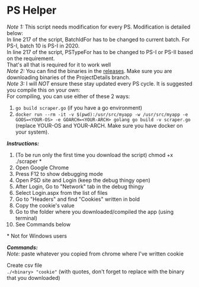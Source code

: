 # PS Helper  


_Note 1:_ This script needs modification for every PS. Modification is detailed below:  
In line 217 of the script, BatchIdFor has to be changed to current batch. For PS-I, batch 10 is PS-I in 2020.  
In line 217 of the script, PSTypeFor has to be changed to PS-I or PS-II based on the requirement.  
That's all that is required for it to work well  
_Note 2:_ You can find the binaries in the [releases](https://github.com/rutvora/PS_Helper/releases). Make sure you are downloading binaries of the ProjectDetails branch.  
_Note 3:_ I will *NOT* ensure these stay updated every PS cycle. It is suggested you compile this on your own:  
For compiling, you can use either of these 2 ways:  
1. `go build scraper.go` (if you have a go environment)  
2. `docker run --rm -it -v $(pwd):/usr/src/myapp -w /usr/src/myapp -e GOOS=<YOUR-OS> -e GOARCH=<YOUR-ARCH> golang go build -v scraper.go` (replace YOUR-OS and YOUR-ARCH. Make sure you have docker on your system).  

**_Instructions:_**
1. (To be run only the first time you download the script) chmod +x ./scraper *
2. Open Google Chrome
3. Press F12 to show debugging mode
4. Open PSD site and Login (keep the debug thingy open)
5. After Login, Go to "Network" tab in the debug thingy
6. Select Login.aspx from the list of files
7. Go to "Headers" and find "Cookies" written in bold
8. Copy the cookie's value
9. Go to the folder where you downloaded/compiled the app (using terminal)
10. See Commands below

\* Not for Windows users

**_Commands:_**  
_Note:_ paste whatever you copied from chrome where I've written cookie  

Create csv file  
`./<binary> "cookie"` (with quotes, don't forget to replace <binary> with the binary that you downloaded)  
